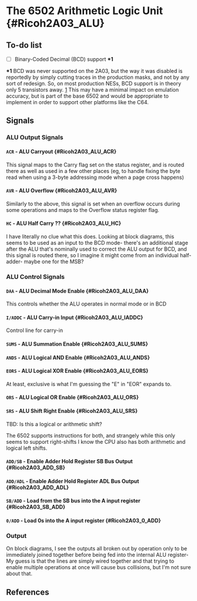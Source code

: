 # The 6502 Arithmetic Logic Unit {#Ricoh2A03_ALU}

## To-do list

- [ ] Binary-Coded Decimal (BCD) support <b>\*1</b>

<b>\*1</b> BCD was never supported on the 2A03, but the way it was disabled is
reportedly by simply cutting traces in the production masks, and not by any
sort of redesign. So, on most production NESs, BCD support is in theory only 5
transistors away. [1] This may have a minimal impact on emulation accuracy, but
is part of the base 6502 and would be appropriate to implement in order to
support other platforms like the C64.

## Signals

### ALU Output Signals

#### `ACR` - ALU Carryout {#Ricoh2A03_ALU_ACR}

This signal maps to the Carry flag set on the status register, and is routed
there as well as used in a few other places (eg, to handle fixing the byte
read when using a 3-byte addressing mode when a page cross happens) 

#### `AVR` - ALU Overflow {#Ricoh2A03_ALU_AVR}

Similarly to the above, this signal is set when an overflow occurs during some
operations and maps to the Overflow status register flag.

#### `HC` - ALU Half Carry ?? {#Ricoh2A03_ALU_HC}

I have literally no clue what this does. Looking at block diagrams, this seems
to be used as an input to the BCD mode- there's an additional stage after the
ALU that's nominally used to correct the ALU output for BCD, and this signal
is routed there, so I imagine it might come from an individual half-adder-
maybe one for the MSB?

### ALU Control Signals

#### `DAA` - ALU Decimal Mode Enable {#Ricoh2A03_ALU_DAA}

This controls whether the ALU operates in normal mode or in BCD

#### `I/ADDC` - ALU Carry-in Input {#Ricoh2A03_ALU_IADDC}

Control line for carry-in

#### `SUMS` - ALU Summation Enable {#Ricoh2A03_ALU_SUMS}
#### `ANDS` - ALU Logical AND Enable {#Ricoh2A03_ALU_ANDS}
#### `EORS` - ALU Logical XOR Enable {#Ricoh2A03_ALU_EORS}

At least, exclusive is what I'm guessing the "E" in "EOR" expands to.

#### `ORS` - ALU Logical OR Enable {#Ricoh2A03_ALU_ORS}
#### `SRS` - ALU Shift Right Enable {#Ricoh2A03_ALU_SRS}

TBD: Is this a logical or arithmetic shift?

The 6502 supports instructions for both, and strangely while this only seems to
support right-shifts I know the CPU also has both arithmetic and logical left
shifts.

#### `ADD/SB` - Enable Adder Hold Register SB Bus Output {#Ricoh2A03_ADD_SB}
#### `ADD/ADL` - Enable Adder Hold Register ADL Bus Output {#Ricoh2A03_ADD_ADL}

#### `SB/ADD` - Load from the SB bus into the A input register {#Ricoh2A03_SB_ADD}
#### `0/ADD` - Load 0s into the A input register {#Ricoh2A03_0_ADD}

### Output

On block diagrams, I see the outputs all broken out by operation only to be
immediately joined together before being fed into the internal ALU register-
My guess is that the lines are simply wired together and that trying to enable
multiple operations at once will cause bus collisions, but I'm not sure about
that.

## References

[1]: https://forums.nesdev.org/viewtopic.php?t=9813